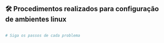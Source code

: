 ## 🛠️ Procedimentos realizados para configuração de ambientes linux

```bash

# Siga os passos de cada problema

```
